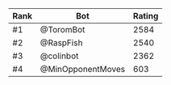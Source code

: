 Rank|Bot|Rating
---|---|---
#1|@ToromBot|2584
#2|@RaspFish|2540
#3|@colinbot|2362
#4|@MinOpponentMoves|603
